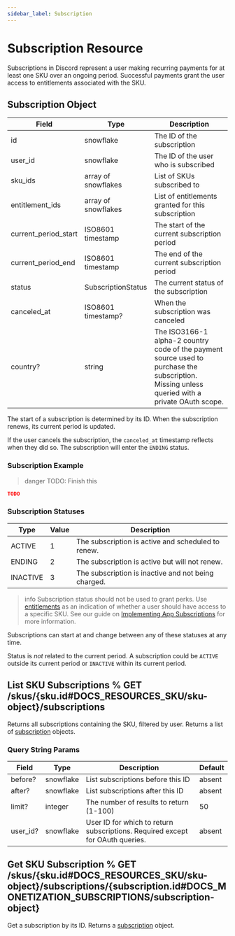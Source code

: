 ```yaml
---
sidebar_label: Subscription
---
```


# Subscription Resource

Subscriptions in Discord represent a user making recurring payments for at least one SKU over an ongoing period. Successful payments grant the user access to entitlements associated with the SKU.

## Subscription Object

| Field                | Type                | Description                                                                                                                                    |
|----------------------|---------------------|------------------------------------------------------------------------------------------------------------------------------------------------|
| id                   | snowflake           | The ID of the subscription                                                                                                                     |
| user_id              | snowflake           | The ID of the user who is subscribed                                                                                                           |
| sku_ids              | array of snowflakes | List of SKUs subscribed to                                                                                                                     |
| entitlement_ids      | array of snowflakes | List of entitlements granted for this subscription                                                                                             |
| current_period_start | ISO8601 timestamp   | The start of the current subscription period                                                                                                   |
| current_period_end   | ISO8601 timestamp   | The end of the current subscription period                                                                                                     |
| status               | SubscriptionStatus  | The current status of the subscription                                                                                                         |
| canceled_at          | ISO8601 timestamp?  | When the subscription was canceled                                                                                                             |
| country?             | string              | The ISO3166-1 alpha-2 country code of the payment source used to purchase the subscription. Missing unless queried with a private OAuth scope. |

The start of a subscription is determined by its ID. When the subscription renews, its current period is updated.

If the user cancels the subscription, the `canceled_at` timestamp reflects when they did so. The subscription will enter the `ENDING` status.

### Subscription Example

> danger
> TODO: Finish this

```json
TODO
```

### Subscription Statuses

| Type     | Value | Description                                         |
|----------|-------|-----------------------------------------------------|
| ACTIVE   | 1     | The subscription is active and scheduled to renew.  |
| ENDING   | 2     | The subscription is active but will not renew.      |
| INACTIVE | 3     | The subscription is inactive and not being charged. |

> info
> Subscription status should not be used to grant perks. Use [entitlements](#DOCS_RESOURCES_ENTITLEMENT/entitlement-object) as an indication of whether a user should have access to a specific SKU. See our guide on [Implementing App Subscriptions](#DOCS_MONETIZATION_IMPLEMENTING_APP_SUBSCRIPTIONS) for more information.

Subscriptions can start at and change between any of these statuses at any time.

Status is *not* related to the current period. A subscription could be `ACTIVE` outside its current period or `INACTIVE` within its current period. 

## List SKU Subscriptions % GET /skus/{sku.id#DOCS_RESOURCES_SKU/sku-object}/subscriptions

Returns all subscriptions containing the SKU, filtered by user. Returns a list of [subscription](#DOCS_RESOURCES_SUBSCRIPTION/subscription-object) objects.

### Query String Params

| Field    | Type      | Description                                                                   | Default |
|----------|-----------|-------------------------------------------------------------------------------|---------|
| before?  | snowflake | List subscriptions before this ID                                             | absent  |
| after?   | snowflake | List subscriptions after this ID                                              | absent  |
| limit?   | integer   | The number of results to return (1-100)                                       | 50      |
| user_id? | snowflake | User ID for which to return subscriptions. Required except for OAuth queries. | absent  |

## Get SKU Subscription % GET /skus/{sku.id#DOCS_RESOURCES_SKU/sku-object}/subscriptions/{subscription.id#DOCS_MONETIZATION_SUBSCRIPTIONS/subscription-object}

Get a subscription by its ID. Returns a [subscription](#DOCS_RESOURCES_SUBSCRIPTION/subscription-object) object.